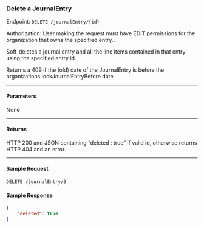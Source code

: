 ### Delete a  JournalEntry
Endpoint: `DELETE /journalEntry/{id}`

Authorization: User making the request must have EDIT permissions for the organization that owns the specified entry..

Soft-deletes a journal entry and all the line items contained in that entry using the specified entry id.

Returns a 409 if the (old) date of the JournalEntry is before the organizations lockJournalEntryBefore date.
___
#### Parameters
None
___

#### Returns
HTTP 200 and JSON containing “deleted : true” if valid id, otherwise returns HTTP 404 and an error.
___

#### Sample Request
`DELETE /journalEntry/3`
<br />

#### Sample Response
```json 
{
    "deleted": true
}
```
